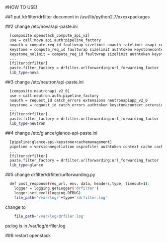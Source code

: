 #HOW TO USE!


##1 put /drfilter/drfilter document in /usr/lib/python2.7/xxxxxpackages

##2 change /etc/nova/api-paste.ini 
```BASH
  [composite:openstack_compute_api_v2]
  use = call:nova.api.auth:pipeline_factory
  noauth = compute_req_id faultwrap sizelimit noauth ratelimit osapi_compute_app_v2
  keystone = compute_req_id faultwrap sizelimit authtoken keystonecontext ratelimit osapi_compute_app_v2
  keystone_nolimit = compute_req_id faultwrap sizelimit authtoken keystonecontext drfilter osapi_compute_app_v2
  ...
  [filter:drfilter]
  paste.filter_factory = drfilter.urlforwarding:url_forwarding_factor
  lib_type=nova
```
##3 change /etc/neutron/api-paste.ini
```BASH
  [composite:neutronapi_v2_0]
  use = call:neutron.auth:pipeline_factory 
  noauth = request_id catch_errors extensions neutronapiapp_v2_0
  keystone = request_id catch_errors authtoken keystonecontext extensions drfilter neutronapiapp_v2_0
  ...
  [filter:drfilter]
  paste.filter_factory = drfilter.urlforwarding:url_forwarding_factor
  lib_type=neutron
```
##4 change /etc/glance/glance-api-paste.ini
```BASH
  [pipeline:glance-api-keystone+cachemanagement]
  pipeline = versionnegotiation osprofiler authtoken context cache cachemanage drfilter rootapp
  ...
  [filter:drfilter]
  paste.filter_factory = drfilter.urlforwarding:url_forwarding_factor
  lib_type=glance
```

##5 change drfilter/drfilter/urlforwarding.py
```BASH  
  def post_response(req_url, env, data, headers,type, timeout=1):
    logger = logging.getLogger('drfilter')
    logger.setLevel(logging.DEBUG)
    file_path='/var/log/'+type+'/drfilter.log'
```  
  change to 
```BASH  
    file_path='/var/log/drfiler.log'
```  
  ps:log is in /var/log/drfiler.log

##6  restart openstack
